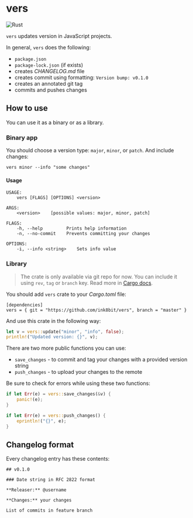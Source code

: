 # vers

![Rust](https://github.com/ink8bit/vers/workflows/Rust/badge.svg)

`vers` updates version in JavaScript projects.

In general, `vers` does the following:

- `package.json`
- `package-lock.json` (if exists)
- creates *CHANGELOG.md* file
- creates commit using formatting: `Version bump: v0.1.0`
- creates an annotated git tag
- commits and pushes changes

## How to use

You can use it as a binary or as a library.

### Binary app

You should choose a version type: `major`, `minor`, or `patch`. And include changes:

```
vers minor --info "some changes"
```

#### Usage

```
USAGE:
    vers [FLAGS] [OPTIONS] <version>

ARGS:
    <version>    [possible values: major, minor, patch]

FLAGS:
    -h, --help         Prints help information
    -n, --no-commit    Prevents committing your changes

OPTIONS:
    -i, --info <string>    Sets info value
```

### Library

> The crate is only available via git repo for now. You can include it using `rev`, `tag` or `branch` key. Read more in [Cargo docs](https://doc.rust-lang.org/cargo/reference/specifying-dependencies.html#specifying-dependencies-from-git-repositories).

You should add `vers` crate to your *Cargo.toml* file:

```
[dependencies]
vers = { git = "https://github.com/ink8bit/vers", branch = "master" }
```

And use this crate in the following way:

```rust
let v = vers::update("minor", "info", false);
println!("Updated version: {}", v);
```

There are two more public functions you can use:

- `save_changes` - to commit and tag your changes with a provided version string
- `push_changes` - to upload your changes to the remote

Be sure to check for errors while using these two functions:

```rust
if let Err(e) = vers::save_changes(&v) {
    panic!(e);
}

if let Err(e) = vers::push_changes() {
    eprintln!("{}", e);
}
```

## Changelog format

Every changelog entry has these contents:

```
## v0.1.0

### Date string in RFC 2822 format

**Releaser:** @username

**Changes:** your changes

List of commits in feature branch
```
